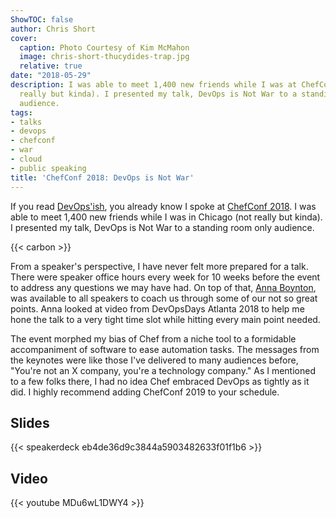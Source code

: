 ```yaml
---
ShowTOC: false
author: Chris Short
cover:
  caption: Photo Courtesy of Kim McMahon
  image: chris-short-thucydides-trap.jpg
  relative: true
date: "2018-05-29"
description: I was able to meet 1,400 new friends while I was at ChefConf 2018 (not
  really but kinda). I presented my talk, DevOps is Not War to a standing room only
  audience.
tags:
- talks
- devops
- chefconf
- war
- cloud
- public speaking
title: 'ChefConf 2018: DevOps is Not War'
---
```


If you read [DevOps'ish](https://devopsish.com/077/), you already know I spoke at [ChefConf 2018](https://chefconf.chef.io/). I was able to meet 1,400 new friends while I was in Chicago (not really but kinda). I presented my talk, DevOps is Not War to a standing room only audience.

{{< carbon >}}

From a speaker's perspective, I have never felt more prepared for a talk. There were speaker office hours every week for 10 weeks before the event to address any questions we may have had. On top of that, [Anna Boynton](http://messageglue.com/), was available to all speakers to coach us through some of our not so great points. Anna looked at video from DevOpsDays Atlanta 2018 to help me hone the talk to a very tight time slot while hitting every main point needed.

The event morphed my bias of Chef from a niche tool to a formidable accompaniment of software to ease automation tasks. The messages from the keynotes were like those I've delivered to many audiences before, "You're not an X company, you're a technology company." As I mentioned to a few folks there, I had no idea Chef embraced DevOps as tightly as it did. I highly recommend adding ChefConf 2019 to your schedule.

## Slides

{{< speakerdeck eb4de36d9c3844a5903482633f01f1b6 >}}

## Video

{{< youtube MDu6wL1DWY4 >}}
